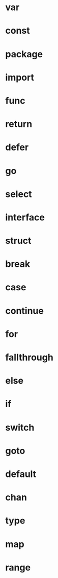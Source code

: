 # var
# const 
# package
# import
# func
# return
# defer
# go
# select
# interface
# struct
# break
# case
# continue
# for
# fallthrough
# else
# if
# switch
# goto
# default
# chan
# type
# map
# range

